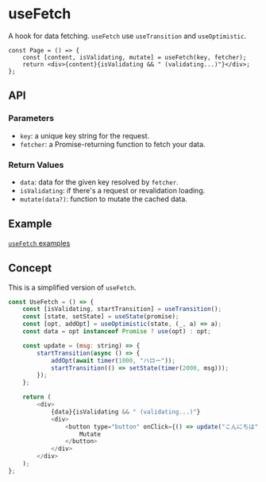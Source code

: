 # useFetch

A hook for data fetching. `useFetch` use `useTransition` and `useOptimistic`.

```tsx
const Page = () => {
	const [content, isValidating, mutate] = useFetch(key, fetcher);
	return <div>{content}{isValidating && " (validating...)"}</div>;
};
```

## API

### Parameters

- `key`: a unique key string for the request.
- `fetcher`: a Promise-returning function to fetch your data.

### Return Values

- `data`: data for the given key resolved by `fetcher`.
- `isValidating`: if there's a request or revalidation loading.
- `mutate(data?)`: function to mutate the cached data.

## Example

[`useFetch` examples](/examples/use-fetch)

## Concept

This is a simplified version of `useFetch`.

```js
const UseFetch = () => {
	const [isValidating, startTransition] = useTransition();
	const [state, setState] = useState(promise);
	const [opt, addOpt] = useOptimistic(state, (_, a) => a);
	const data = opt instanceof Promise ? use(opt) : opt;

	const update = (msg: string) => {
		startTransition(async () => {
			addOpt(await timer(1000, "ハロー"));
			startTransition(() => setState(timer(2000, msg)));
		});
	};

	return (
		<div>
			{data}{isValidating && " (validating...)"}
			<div>
				<button type="button" onClick={() => update("こんにちは")}>
					Mutate
				</button>
			</div>
		</div>
	);
};
```
